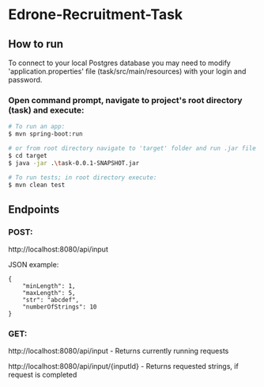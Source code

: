# Edrone-Recruitment-Task

## How to run

To connect to your local Postgres database you may need to modify 'application.properties' file (task/src/main/resources) with your login and password.

### Open command prompt, navigate to project's root directory (task) and execute:

```bash
# To run an app:
$ mvn spring-boot:run

# or from root directory navigate to 'target' folder and run .jar file
$ cd target
$ java -jar .\task-0.0.1-SNAPSHOT.jar

# To run tests; in root directory execute:
$ mvn clean test
```

## Endpoints

### POST:

http://localhost:8080/api/input

JSON example:
```
{
    "minLength": 1,
    "maxLength": 5,
    "str": "abcdef",
    "numberOfStrings": 10
}
```

### GET:

http://localhost:8080/api/input - Returns currently running requests

http://localhost:8080/api/input/{inputId} - Returns requested strings, if request is completed



